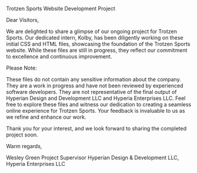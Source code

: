Trotzen Sports Website Development Project

Dear Visitors,

We are delighted to share a glimpse of our ongoing project for Trotzen Sports. Our dedicated intern, Kolby, has been diligently working on these initial CSS and HTML files, showcasing the foundation of the Trotzen Sports website. While these files are still in progress, they reflect our commitment to excellence and continuous improvement.

Please Note:

These files do not contain any sensitive information about the company.
They are a work in progress and have not been reviewed by experienced software developers.
They are not representative of the final output of Hyperian Design and Development LLC and Hyperia Enterprises LLC.
Feel free to explore these files and witness our dedication to creating a seamless online experience for Trotzen Sports. Your feedback is invaluable to us as we refine and enhance our work.

Thank you for your interest, and we look forward to sharing the completed project soon.

Warm regards,

Wesley Green
Project Supervisor
Hyperian Design & Development LLC,
Hyperia Enterprises LLC
